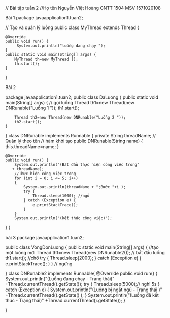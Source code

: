// Bài tập tuần 2
//Họ tên Nguyễn Việt Hoàng CNTT 1504 MSV 1571020108

Bài 1 
package javaapplication1.tuan2;

// Tạo và quản lý luồng
public class MyThread extends  Thread {

    @Override
    public void run() {
         System.out.println("luồng đang chạy ");
    }
    public static void main(String[] args) {
        MyThread th=new MyThread ();
        th.start();
    }
    
}





 Bài 2 

 
package javaapplication1.tuan2;
public class DaLuong {
    public static void main(String[] args) {
        // gọi luồng
        Thread th1=new Thread(new DNRunable("Luồng 1 "));
        th1.start();
        
        Thread th2=new Thread(new DNRunable("Luồng 2 "));
        th2.start();
    }
 }
class DNRunable implements Runnable {
private String threadName; // Quản lý theo tên 
// hàm khởi tạo 
       public DNRunable(String name) {
        this.threadName=name; 
        }
    
    @Override
    public void run() {
        System.out.println("(Băt đầu thực hiện công việc trong"
       + threadName);
        //Thực hiện công việc trong
        for (int i = 0; i <= 5; i++) 
        {
            System.out.println(threadName + ";Bước "+i );
            try {
                Thread.sleep(1000); //ngủ
            } catch (Exception e) {
                e.printStackTrace();
            }
        }
        System.out.println("(kết thúc công việc)");
}
}





bài 3 
package javaapplication1.tuan2;

public class VongDonLuong {
    public static void main(String[] args) {
     //tạo một luồng mới
     Thread th1=new Thread(new DNRunable2());
     // bắt đầu luồng
     th1.start();
     //chờ 
        try {
            Thread.sleep(2000);
        } catch (Exception e) {
            e.printStackTrace();
        }
    }
    // ngừng
    
}
class DNRunable2 implements Runnable{
    @Override
    public void run() {
        System.out.println("(Luồng đang chạy - Trạng thái)"
        +Thread.currentThread().getState());
        try {
            Thread.sleep(5000);// nghỉ 5s
        } catch (Exception e) {
            System.out.println("(Luồng bị ngắt ngủ - Trạng thái )"
            +Thread.currentThread().getState() );
        }
        System.out.println("(Luồng đã kết thúc - Trạng thái)"
        +Thread.currentThread().getState());
    }

}
